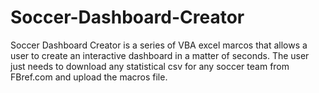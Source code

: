 # Soccer-Dashboard-Creator
Soccer Dashboard Creator is a series of VBA excel marcos that allows a user to create an interactive dashboard in a matter of seconds. The user just needs to download any statistical csv for any soccer team from FBref.com and upload the macros file.
